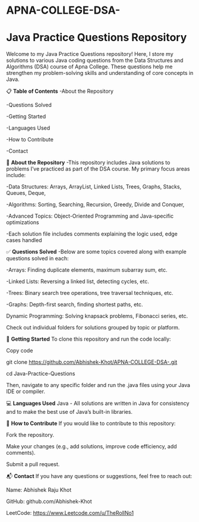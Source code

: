# APNA-COLLEGE-DSA-
# Java Practice Questions Repository
Welcome to my Java Practice Questions repository! Here, I store my solutions to various Java coding questions from the Data Structures and Algorithms (DSA) course of Apna College. These questions help me strengthen my problem-solving skills and understanding of core concepts in Java.

📋 **Table of Contents**
-About the Repository

-Questions Solved

-Getting Started 

-Languages Used

-How to Contribute

-Contact

📘 **About the Repository**
-This repository includes Java solutions to problems I’ve practiced as part of the DSA course. My primary focus areas include:

-Data Structures: Arrays, ArrayList, Linked Lists, Trees, Graphs, Stacks, Queues, Deque,

-Algorithms: Sorting, Searching, Recursion, Greedy, Divide and Conquer, 

-Advanced Topics: Object-Oriented Programming and Java-specific optimizations

-Each solution file includes comments explaining the logic used, edge cases handled

✅ **Questions Solved**
-Below are some topics covered along with example questions solved in each:

-Arrays: Finding duplicate elements, maximum subarray sum, etc.

-Linked Lists: Reversing a linked list, detecting cycles, etc.

-Trees: Binary search tree operations, tree traversal techniques, etc.

-Graphs: Depth-first search, finding shortest paths, etc.

Dynamic Programming: Solving knapsack problems, Fibonacci series, etc.

Check out individual folders for solutions grouped by topic or platform.

🚀 **Getting Started**
To clone this repository and run the code locally:

Copy code

git clone https://github.com/Abhishek-Khot/APNA-COLLEGE-DSA-.git

cd Java-Practice-Questions

Then, navigate to any specific folder and run the .java files using your Java IDE or compiler.

💻 **Languages Used**
Java - All solutions are written in Java for consistency and to make the best use of Java’s built-in libraries.

🤝 **How to Contribute**
If you would like to contribute to this repository:

Fork the repository.

Make your changes (e.g., add solutions, improve code efficiency, add comments).

Submit a pull request.

📬 **Contact**
If you have any questions or suggestions, feel free to reach out:

Name: Abhishek Raju Khot

GitHub: github.com/Abhishek-Khot

LeetCode: https://www.Leetcode.com/u/TheRollNo1

